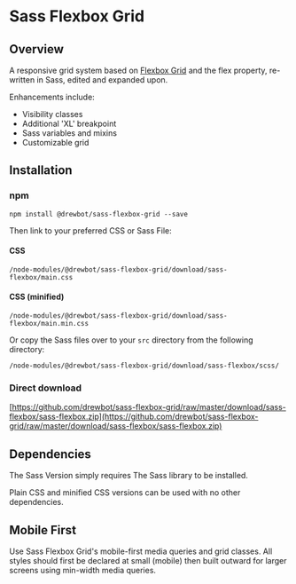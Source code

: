 # Sass Flexbox Grid
## Overview
A responsive grid system based on [Flexbox Grid](http://flexboxgrid.com/ "flexbox-grid") and the flex property, re-written in Sass, edited and expanded upon.

Enhancements include:
- Visibility classes
- Additional 'XL' breakpoint
- Sass variables and mixins
- Customizable grid

## Installation

### npm
```
npm install @drewbot/sass-flexbox-grid --save
```
Then link to your preferred CSS or Sass File:

####  CSS
`/node-modules/@drewbot/sass-flexbox-grid/download/sass-flexbox/main.css`


#### CSS (minified)
`/node-modules/@drewbot/sass-flexbox-grid/download/sass-flexbox/main.min.css`

Or copy the Sass files over to your `src` directory from the following directory:

`/node-modules/@drewbot/sass-flexbox-grid/download/sass-flexbox/scss/`

### Direct download

[https://github.com/drewbot/sass-flexbox-grid/raw/master/download/sass-flexbox/sass-flexbox.zip](https://github.com/drewbot/sass-flexbox-grid/raw/master/download/sass-flexbox/sass-flexbox.zip)

## Dependencies
The Sass Version simply requires The Sass library to be installed.

Plain CSS and minified CSS versions can be used with no other dependencies.

## Mobile First

Use Sass Flexbox Grid's mobile-first media queries and grid classes. All styles should first be declared at small (mobile) then built outward for larger screens using min-width media queries.

